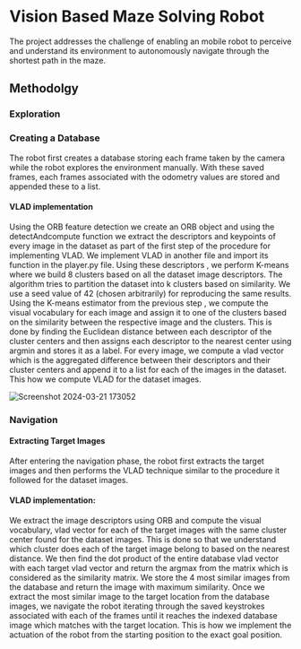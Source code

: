# Vision Based Maze Solving Robot
The project addresses the challenge of enabling an mobile robot to perceive and understand its environment to autonomously navigate through the shortest path in the maze.

## Methodolgy

### Exploration

### Creating a Database
The robot first creates a database storing each frame taken by the camera while the robot explores the environment manually. With these saved frames, each frames associated with the odometry values are stored and appended these to a list.

#### VLAD implementation

Using the ORB feature detection we create an ORB object and using the  detectAndcompute function we extract the descriptors and keypoints of every image in the dataset as part of the first step of the procedure for implementing VLAD. We implement VLAD in another file and import its function in the player.py file. Using these descriptors , we perform K-means where we build 8 clusters based on all the dataset image descriptors. The algorithm tries to partition the dataset into k clusters based on similarity. We use a seed value of 42 (chosen arbitrarily) for reproducing the same results. Using the K-means estimator from the previous step , we compute the visual vocabulary for each image and assign it to one of the clusters based on the similarity between the respective image and the clusters.  This is done by finding the Euclidean distance between each descriptor of the cluster centers and then assigns each descriptor to the nearest center using argmin and stores it as a label. For every image, we compute a vlad vector which is the aggregated difference between their descriptors and their cluster centers and append it to a list for each of the images in the dataset. This how we compute VLAD for the dataset images.

![Screenshot 2024-03-21 173052](https://github.com/AabidPatel/monocular_perception/assets/73630123/d76ddb78-e35c-40ee-8d68-68859f9a6f47)

### Navigation

#### Extracting Target Images

After entering the navigation phase, the robot first extracts the target images and then performs the VLAD technique similar to the procedure it followed for the dataset images.

#### VLAD implementation:

We extract the image descriptors using ORB and compute the visual vocabulary, vlad vector for each of the target images with the same cluster center found for the dataset images. This is done so that we understand which cluster does each of the target image belong to based on the nearest distance. We then find the dot product of the entire database vlad vector with each target vlad vector and return the argmax from the matrix which is considered as the similarity matrix. We store the 4 most  similar images from the database and return the image with maximum similarity. Once we extract the most similar image to the target location from the database images, we navigate the robot iterating through the saved keystrokes associated with each of the frames until it reaches the indexed database image which matches with the target location. This is how we implement the actuation of the robot from the starting position to the exact goal position.



